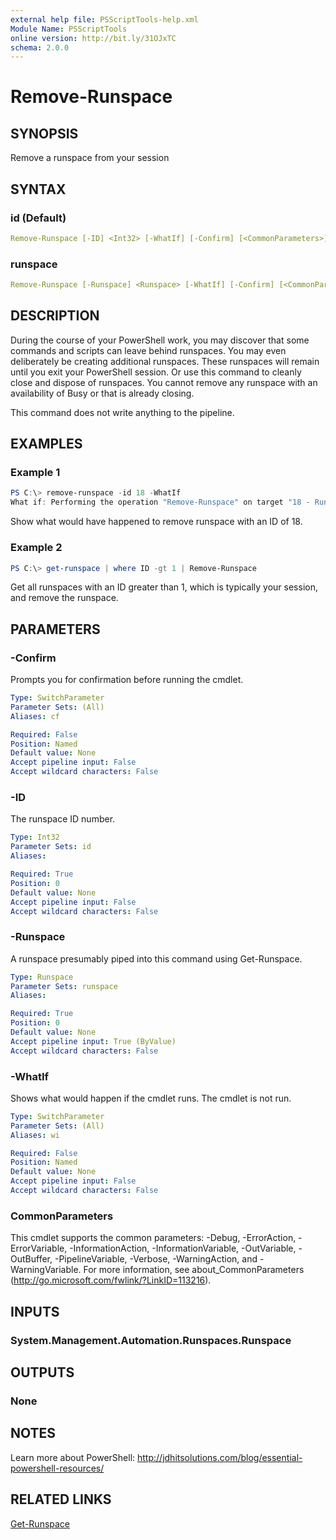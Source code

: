 ```yaml
---
external help file: PSScriptTools-help.xml
Module Name: PSScriptTools
online version: http://bit.ly/31OJxTC
schema: 2.0.0
---
```


# Remove-Runspace

## SYNOPSIS

Remove a runspace from your session

## SYNTAX

### id (Default)

```yaml
Remove-Runspace [-ID] <Int32> [-WhatIf] [-Confirm] [<CommonParameters>]
```

### runspace

```yaml
Remove-Runspace [-Runspace] <Runspace> [-WhatIf] [-Confirm] [<CommonParameters>]
```

## DESCRIPTION

During the course of your PowerShell work, you may discover that some commands and scripts can leave behind runspaces. You may even deliberately be creating additional runspaces. These runspaces will remain until you exit your PowerShell session. Or use this command to cleanly close and dispose of runspaces. You cannot remove any runspace with an availability of Busy or that is already closing.

This command does not write anything to the pipeline.

## EXAMPLES

### Example 1

```powershell
PS C:\> remove-runspace -id 18 -WhatIf
What if: Performing the operation "Remove-Runspace" on target "18 - Runspace18".
```

Show what would have happened to remove runspace with an ID of 18.

### Example 2

```powershell
PS C:\> get-runspace | where ID -gt 1 | Remove-Runspace
```

Get all runspaces with an ID greater than 1, which is typically your session, and remove the runspace.

## PARAMETERS

### -Confirm

Prompts you for confirmation before running the cmdlet.

```yaml
Type: SwitchParameter
Parameter Sets: (All)
Aliases: cf

Required: False
Position: Named
Default value: None
Accept pipeline input: False
Accept wildcard characters: False
```

### -ID

The runspace ID number.

```yaml
Type: Int32
Parameter Sets: id
Aliases:

Required: True
Position: 0
Default value: None
Accept pipeline input: False
Accept wildcard characters: False
```

### -Runspace

A runspace presumably piped into this command using Get-Runspace.

```yaml
Type: Runspace
Parameter Sets: runspace
Aliases:

Required: True
Position: 0
Default value: None
Accept pipeline input: True (ByValue)
Accept wildcard characters: False
```

### -WhatIf

Shows what would happen if the cmdlet runs.
The cmdlet is not run.

```yaml
Type: SwitchParameter
Parameter Sets: (All)
Aliases: wi

Required: False
Position: Named
Default value: None
Accept pipeline input: False
Accept wildcard characters: False
```

### CommonParameters

This cmdlet supports the common parameters: -Debug, -ErrorAction, -ErrorVariable, -InformationAction, -InformationVariable, -OutVariable, -OutBuffer, -PipelineVariable, -Verbose, -WarningAction, and -WarningVariable.
For more information, see about_CommonParameters (http://go.microsoft.com/fwlink/?LinkID=113216).

## INPUTS

### System.Management.Automation.Runspaces.Runspace

## OUTPUTS

### None

## NOTES

Learn more about PowerShell:
http://jdhitsolutions.com/blog/essential-powershell-resources/

## RELATED LINKS

[Get-Runspace]()
